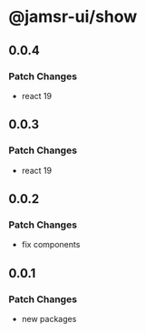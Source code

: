 # @jamsr-ui/show

## 0.0.4

### Patch Changes

- react 19

## 0.0.3

### Patch Changes

- react 19

## 0.0.2

### Patch Changes

- fix components

## 0.0.1

### Patch Changes

- new packages
